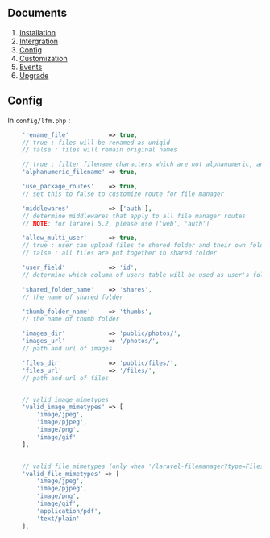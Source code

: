 ## Documents

  1. [Installation](https://github.com/Yunicot/laravel-filemanager/blob/master/doc/installation.md)
  1. [Intergration](https://github.com/Yunicot/laravel-filemanager/blob/master/doc/integration.md)
  1. [Config](https://github.com/Yunicot/laravel-filemanager/blob/master/doc/config.md)
  1. [Customization](https://github.com/Yunicot/laravel-filemanager/blob/master/doc/customization.md)
  1. [Events](https://github.com/Yunicot/laravel-filemanager/blob/master/doc/events.md)
  1. [Upgrade](https://github.com/Yunicot/laravel-filemanager/blob/master/doc/upgrade.md)

## Config
    
In `config/lfm.php` :

```php
    'rename_file'           => true,
    // true : files will be renamed as uniqid
    // false : files will remain original names

    // true : filter filename characters which are not alphanumeric, and replace them with '_'
    'alphanumeric_filename' => true,

    'use_package_routes'    => true,
    // set this to false to customize route for file manager

    'middlewares'           => ['auth'],
    // determine middlewares that apply to all file manager routes
    // NOTE: for laravel 5.2, please use ['web', 'auth']

    'allow_multi_user'      => true,
    // true : user can upload files to shared folder and their own folder
    // false : all files are put together in shared folder

    'user_field'            => 'id',
    // determine which column of users table will be used as user's folder name

    'shared_folder_name'    => 'shares',
    // the name of shared folder

    'thumb_folder_name'     => 'thumbs',
    // the name of thumb folder

    'images_dir'            => 'public/photos/',
    'images_url'            => '/photos/',
    // path and url of images

    'files_dir'             => 'public/files/',
    'files_url'             => '/files/',
    // path and url of files


    // valid image mimetypes
    'valid_image_mimetypes' => [
        'image/jpeg',
        'image/pjpeg',
        'image/png',
        'image/gif'
    ],


    // valid file mimetypes (only when '/laravel-filemanager?type=Files')
    'valid_file_mimetypes' => [
        'image/jpeg',
        'image/pjpeg',
        'image/png',
        'image/gif',
        'application/pdf',
        'text/plain'
    ],
```
